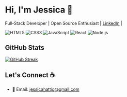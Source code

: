 <!---
jessicahattig/jessicahattig is a ✨ special ✨ repository because its `README.md` (this file) appears on your GitHub profile.
You can click the Preview link to take a look at your changes.
--->

<!-- Header Section -->
# Hi, I'm Jessica 👋

Full-Stack Developer | Open Source Enthusiast | [LinkedIn](https://www.linkedin.com/in/jessicahattig) |

![HTML5](https://img.shields.io/badge/HTML5-E34F26?style=for-the-badge&logo=html5&logoColor=white)
![CSS3](https://img.shields.io/badge/CSS3-1572B6?style=for-the-badge&logo=css3&logoColor=white)
![JavaScript](https://img.shields.io/badge/JavaScript-F7DF1E?style=for-the-badge&logo=javascript&logoColor=black)
![React](https://img.shields.io/badge/React-61DAFB?style=for-the-badge&logo=react&logoColor=black)
![Node.js](https://img.shields.io/badge/Node.js-339933?style=for-the-badge&logo=node.js&logoColor=white)

<!-- GitHub Stats Section -->
## GitHub Stats
[![GitHub Streak](https://streak-stats.demolab.com?user=jessicahattig&theme=prussian)](https://git.io/streak-stats)


<!-- Footer Section -->
## Let's Connect :coffee:
- :email: Email: jessicahattig@gmail.com

